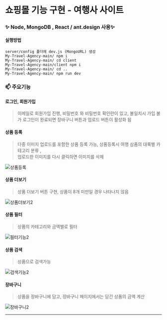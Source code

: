 ﻿# 쇼핑몰 기능 구현 - 여행사 사이트
###  ✨ Node, MongoDB , React / ant.design 사용✨  

#### 실행방법
```
server/config 폴더에 dev.js (MongoURL) 생성
My-Travel-Agency-main/ npm i 
My-Travel-Agency-main/ cd client
My-Travel-Agency-main/client npm i
My-Travel-Agency-main/ cd .. 
My-Travel-Agency-main/ npm run dev
```


### 📫 주요기능     

#### 로그인, 회원가입   
> 이메일로 회원가입 진행, 비밀번호 와 비밀번호 확인란이 있고, 불일치시 가입 불가
> 로그인이 완료되면 장바구니 버튼과 업로드 버튼이 활성화 됨

#### 상품 등록
> 다중 이미지 업로드를 포함한 상품 등록 가능, 상품등록시 여행 삼품의 대륙별 카테고리 분류 ,  
>  업로드한 이미지를 다시 클릭하면 이미지를 삭제

![상품등록](https://user-images.githubusercontent.com/74512114/137865099-07030cf3-0001-4206-88a2-3b4b59e5492a.gif)



#### 상품 더보기  
> 상품 더보기 버튼 구현, 상품이 8개 
> 미만일 경우 나타나지 않음   


![상품더보기2](https://user-images.githubusercontent.com/74512114/137867405-255052c8-667e-4b35-af14-df82726a94e1.gif)



#### 상품 필터
> 상품의 카테고리와 금액별로 필터  

![필터기능2](https://user-images.githubusercontent.com/74512114/137865867-7b88cc69-ebfd-43fd-aea0-e24768dbe9dc.gif)



#### 상품 검색  
> 상품으로 검색가능  

![검색기능2](https://user-images.githubusercontent.com/74512114/137866354-2384cdd1-69f7-447e-bec3-f5232db90b92.gif)


#### 장바구니  
> 상품을 장바구니에 담고, 장바구니 페이지에서는 담긴 상품의 금액 계산  


![장바구니2](https://user-images.githubusercontent.com/74512114/137867379-afe8a954-3814-4fb0-abc0-9a1437183bda.gif)


----------------------   

<!--
### ✔ 기타 이슈 사항  

-->
